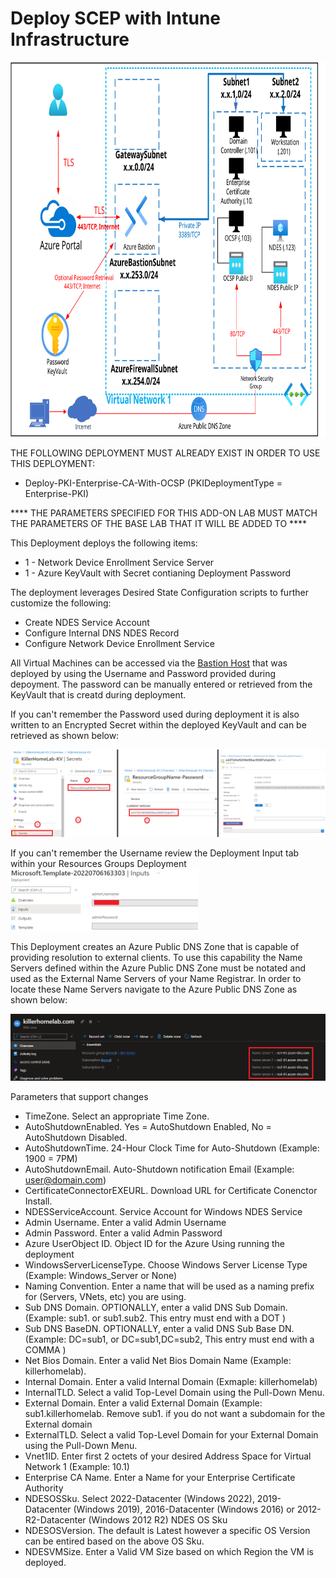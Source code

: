 # Deploy SCEP with Intune Infrastructure
<img src="./x_Images/SCEPwithIntuneInfra.svg" height="600" width="800"/>

THE FOLLOWING DEPLOYMENT MUST ALREADY EXIST IN ORDER TO USE THIS DEPLOYMENT:

- Deploy-PKI-Enterprise-CA-With-OCSP (PKIDeploymentType = Enterprise-PKI)

**** THE PARAMETERS SPECIFIED FOR THIS ADD-ON LAB MUST MATCH THE PARAMETERS OF THE BASE LAB THAT IT WILL BE ADDED TO ****

This Deployment deploys the following items:

- 1 - Network Device Enrollment Service Server
- 1 - Azure KeyVault with Secret contianing Deployment Password

The deployment leverages Desired State Configuration scripts to further customize the following:

- Create NDES Service Account
- Configure Internal DNS NDES Record
- Configure Network Device Enrollment Service


All Virtual Machines can be accessed via the [Bastion Host](https://docs.microsoft.com/en-us/azure/bastion/bastion-overview) that was deployed by using the Username and Password provided during depoyment.  The password can be manually entered or retrieved from the KeyVault that is creatd during deployment.

If you can't remember the Password used during deployment it is also written to an Encrypted Secret within the deployed KeyVault and can be retrieved as shown below:

<img src="./x_Images/DeploymentPassword.png" width="600"/>

If you can't remember the Username review the Deployment Input tab within your Resources Groups Deployment
<img src="./x_Images/DeploymentUsername.png" width="300"/>

This Deployment creates an Azure Public DNS Zone that is capable of providing resolution to external clients.  To use this capability the Name Servers defined within the Azure Public DNS Zone must be notated and used as the External Name Servers of your Name Registrar.  In order to locate these Name Servers navigate to the Azure Public DNS Zone as shown below:

<img src="./x_Images/NameServers.png"/>

Parameters that support changes
- TimeZone.  Select an appropriate Time Zone.
- AutoShutdownEnabled.  Yes = AutoShutdown Enabled, No = AutoShutdown Disabled.
- AutoShutdownTime.  24-Hour Clock Time for Auto-Shutdown (Example: 1900 = 7PM)
- AutoShutdownEmail.  Auto-Shutdown notification Email (Example:  user@domain.com)
- CertificateConnectorEXEURL.  Download URL for Certificate Conenctor Install.
- NDESServiceAccount.  Service Account for Windows NDES Service
- Admin Username.  Enter a valid Admin Username
- Admin Password.  Enter a valid Admin Password
- Azure UserObject ID.  Object ID for the Azure Using running the deployment
- WindowsServerLicenseType.  Choose Windows Server License Type (Example:  Windows_Server or None)
- Naming Convention. Enter a name that will be used as a naming prefix for (Servers, VNets, etc) you are using.
- Sub DNS Domain.  OPTIONALLY, enter a valid DNS Sub Domain. (Example:  sub1. or sub1.sub2.    This entry must end with a DOT )
- Sub DNS BaseDN.  OPTIONALLY, enter a valid DNS Sub Base DN. (Example:  DC=sub1, or DC=sub1,DC=sub2,    This entry must end with a COMMA )
- Net Bios Domain.  Enter a valid Net Bios Domain Name (Example:  killerhomelab).
- Internal Domain.  Enter a valid Internal Domain (Exmaple:  killerhomelab)
- InternalTLD.  Select a valid Top-Level Domain using the Pull-Down Menu.
- External Domain. Enter a valid External Domain (Example: sub1.killerhomelab.  Remove sub1. if you do not want a subdomain for the External domain
- ExternalTLD. Select a valid Top-Level Domain for your External Domain using the Pull-Down Menu.
- Vnet1ID.  Enter first 2 octets of your desired Address Space for Virtual Network 1 (Example:  10.1)
- Enterprise CA Name. Enter a Name for your Enterprise Certificate Authority
- NDESOSSku.  Select 2022-Datacenter (Windows 2022), 2019-Datacenter (Windows 2019), 2016-Datacenter (Windows 2016) or 2012-R2-Datacenter (Windows 2012 R2) NDES OS Sku
- NDESOSVersion.  The default is Latest however a specific OS Version can be entired based on the above OS Sku.
- NDESVMSize.  Enter a Valid VM Size based on which Region the VM is deployed.